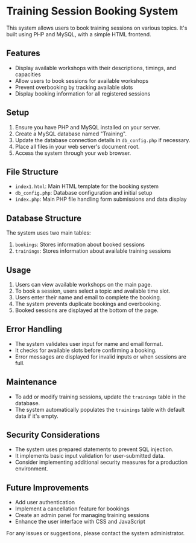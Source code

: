 # Training Session Booking System

This system allows users to book training sessions on various topics. It's built using PHP and MySQL, with a simple HTML frontend.

## Features

- Display available workshops with their descriptions, timings, and capacities
- Allow users to book sessions for available workshops
- Prevent overbooking by tracking available slots
- Display booking information for all registered sessions

## Setup

1. Ensure you have PHP and MySQL installed on your server.
2. Create a MySQL database named "Training".
3. Update the database connection details in `db_config.php` if necessary.
4. Place all files in your web server's document root.
5. Access the system through your web browser.

## File Structure

- `index1.html`: Main HTML template for the booking system
- `db_config.php`: Database configuration and initial setup
- `index.php`: Main PHP file handling form submissions and data display

## Database Structure

The system uses two main tables:

1. `bookings`: Stores information about booked sessions
2. `trainings`: Stores information about available training sessions

## Usage

1. Users can view available workshops on the main page.
2. To book a session, users select a topic and available time slot.
3. Users enter their name and email to complete the booking.
4. The system prevents duplicate bookings and overbooking.
5. Booked sessions are displayed at the bottom of the page.

## Error Handling

- The system validates user input for name and email format.
- It checks for available slots before confirming a booking.
- Error messages are displayed for invalid inputs or when sessions are full.

## Maintenance

- To add or modify training sessions, update the `trainings` table in the database.
- The system automatically populates the `trainings` table with default data if it's empty.

## Security Considerations

- The system uses prepared statements to prevent SQL injection.
- It implements basic input validation for user-submitted data.
- Consider implementing additional security measures for a production environment.

## Future Improvements

- Add user authentication
- Implement a cancellation feature for bookings
- Create an admin panel for managing training sessions
- Enhance the user interface with CSS and JavaScript

For any issues or suggestions, please contact the system administrator.
